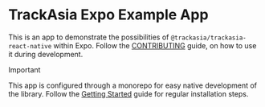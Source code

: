 # TrackAsia Expo Example App

This is an app to demonstrate the possibilities of `@trackasia/trackasia-react-native` within Expo. Follow the [CONTRIBUTING](/CONTRIBUTING.md#expo-app) guide, on how to use it during development.

> [!Important]
> This app is configured through a monorepo for easy native development of the library. Follow the [Getting Started](https://track-asia.com/trackasia-react-native/docs/setup/getting-started) guide for regular installation steps.

